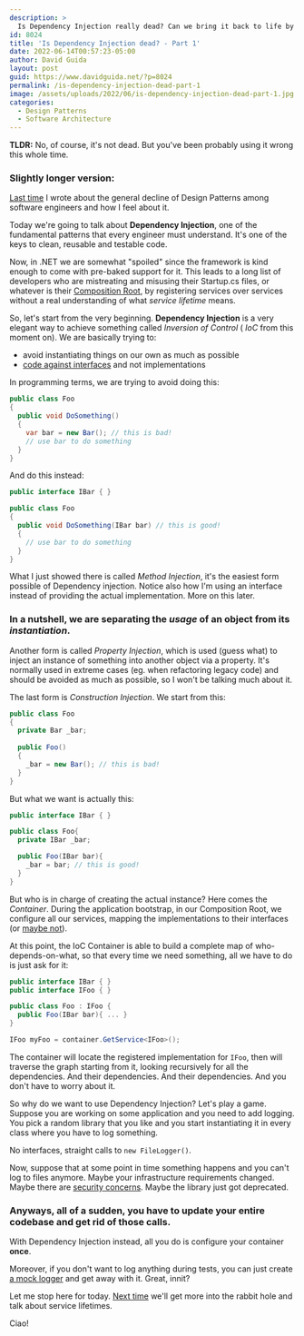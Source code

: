 ```yaml
---
description: >
  Is Dependency Injection really dead? Can we bring it back to life by getting a real understanding of how it actually works?
id: 8024
title: 'Is Dependency Injection dead? - Part 1'
date: 2022-06-14T00:57:23-05:00
author: David Guida
layout: post
guid: https://www.davidguida.net/?p=8024
permalink: /is-dependency-injection-dead-part-1
image: /assets/uploads/2022/06/is-dependency-injection-dead-part-1.jpg
categories:  
  - Design Patterns
  - Software Architecture
---
```


**TLDR:** No, of course, it's not dead. But you've been probably using it wrong this whole time.

### Slightly longer version:

<a href='/are-design-patterns-dead' target='_blank'>Last time</a> I wrote about the general decline of Design Patterns among software engineers and how I feel about it. 

Today we're going to talk about **Dependency Injection**, one of the fundamental patterns that every engineer must understand. It's one of the keys to clean, reusable and testable code.

Now, in .NET we are somewhat "spoiled" since the framework is kind enough to come with pre-baked support for it. 
This leads to a long list of developers who are mistreating and misusing their Startup.cs files, or whatever is their <a href='https://freecontent.manning.com/dependency-injection-in-net-2nd-edition-understanding-the-composition-root/' target='_blank'>Composition Root</a>, by registering services over services without a real understanding of what *service lifetime* means.

So, let's start from the very beginning. **Dependency Injection** is a very elegant way to achieve something called *Inversion of Control* ( *IoC* from this moment on). We are basically trying to:
- avoid instantiating things on our own as much as possible
- <a href='https://stackoverflow.com/questions/2697783/what-does-program-to-interfaces-not-implementations-mean' target='_blank'>code against interfaces</a> and not implementations

In programming terms, we are trying to avoid doing this:

```csharp
public class Foo
{
  public void DoSomething()
  {
    var bar = new Bar(); // this is bad!
    // use bar to do something
  }
}
```

And do this instead:
```csharp
public interface IBar { }

public class Foo
{
  public void DoSomething(IBar bar) // this is good!
  {
    // use bar to do something
  }
}
```

What I just showed there is called *Method Injection*, it's the easiest form possible of Dependency injection. Notice also how I'm using an interface instead of providing the actual implementation. More on this later.

### In a nutshell, we are separating the *usage* of an object from its *instantiation*.

Another form is called *Property Injection*, which is used (guess what) to inject an instance of something into another object via a property. It's normally used in extreme cases (eg. when refactoring legacy code) and should be avoided as much as possible, so I won't be talking much about it.

The last form is *Construction Injection*. We start from this:

```csharp
public class Foo
{
  private Bar _bar;
  
  public Foo()
  {
    _bar = new Bar(); // this is bad!
  }
}
```

But what we want is actually this:

```csharp
public interface IBar { }

public class Foo{
  private IBar _bar;

  public Foo(IBar bar){
    _bar = bar; // this is good!
  }
}
```

But who is in charge of creating the actual instance? Here comes the *Container*. During the application bootstrap, in our Composition Root, we configure all our services, mapping the implementations to their interfaces (or <a href='https://blog.ploeh.dk/2012/08/31/ConcreteDependencies/' target='_blank'>maybe not</a>). 

At this point, the IoC Container is able to build a complete map of who-depends-on-what, so that every time we need something, all we have to do is just ask for it:

```csharp
public interface IBar { }
public interface IFoo { }

public class Foo : IFoo {
  public Foo(IBar bar){ ... }
}

IFoo myFoo = container.GetService<IFoo>();
```
The container will locate the registered implementation for `IFoo`, then will traverse the graph starting from it, looking recursively for all the dependencies. And their dependencies. And their dependencies. And you don't have to worry about it.

So why do we want to use Dependency Injection? Let's play a game. Suppose you are working on some application and you need to add logging.
You pick a random library that you like and you start instantiating it in every class where you have to log something.

No interfaces, straight calls to `new FileLogger()`.

Now, suppose that at some point in time something happens and you can't log to files anymore. Maybe your infrastructure requirements changed. Maybe there are <a href='https://resources.infosecinstitute.com/topic/log4j-vulnerability-explained/' target='_blank'>security concerns</a>. Maybe the library just got deprecated.

### Anyways, all of a sudden, you have to update your entire codebase and get rid of those calls.

With Dependency Injection instead, all you do is configure your container **once**.

Moreover, if you don't want to log anything during tests, you can just create <a href='https://nsubstitute.github.io/' target='_blank'>a mock logger</a> and get away with it. Great, innit?

Let me stop here for today. <a href='/is-dependency-injection-dead-part-2-service-lifetimes' target='_blank'>Next time</a> we'll get more into the rabbit hole and talk about service lifetimes.

Ciao!
